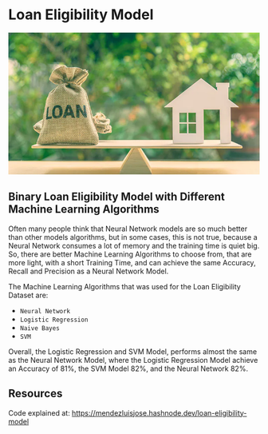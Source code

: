 # Loan Eligibility Model

<img src="img.jpg" width="800"/>

## Binary Loan Eligibility Model with Different Machine Learning Algorithms

Often many people think that Neural Network models are so much better than other models algorithms, but in some cases, this is not true, because a Neural Network consumes a lot of memory and the training time is quiet big. So, there are better Machine Learning Algorithms to choose from, that are more light, with a short Training Time, and can achieve the same Accuracy, Recall and Precision as a Neural Network Model.

The Machine Learning Algorithms that was used for the Loan Eligibility Dataset are:
- `Neural Network`
- `Logistic Regression`
- `Naive Bayes`
- `SVM`

Overall, the Logistic Regression and SVM Model, performs almost the same as the Neural Network Model, where the Logistic Regression Model achieve an Accuracy of 81%, the SVM Model 82%, and the Neural Network 82%.

## Resources
Code explained at: https://mendezluisjose.hashnode.dev/loan-eligibility-model
